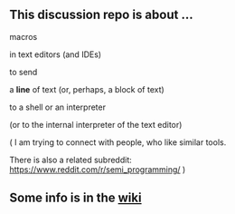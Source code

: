 
## This discussion repo is about ...

macros

in text editors (and IDEs)

to send

a **line** of text (or, perhaps, a block of text)

to a shell or an interpreter

(or to the internal interpreter of the text editor)


(
I am trying to connect with people, who like similar tools.

There is also a related subreddit: https://www.reddit.com/r/semi_programming/    )

## Some info is in the [wiki](https://github.com/martin12333/Run-selected-text--discussions/wiki)



